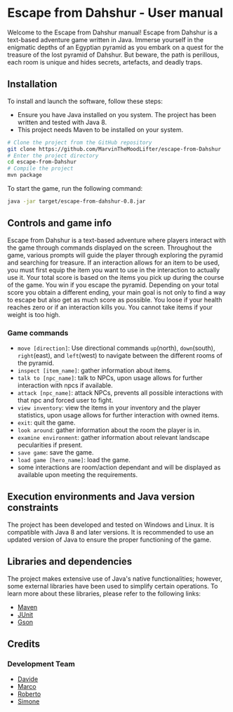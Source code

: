 # Escape from Dahshur - User manual
Welcome to the Escape from Dahshur manual!
Escape from Dahshur is a text-based adventure game written in Java.
Immerse yourself in the enigmatic depths of an Egyptian pyramid as you embark on a quest for the treasure of the lost pyramid of Dahshur.
But beware, the path is perillous, each room is unique and hides secrets, artefacts, and deadly traps.

## Installation

To install and launch the software, follow these steps:
- Ensure you have Java installed on you system. The project has been written and tested with Java 8.
- This project needs Maven to be installed on your system.

```bash
# Clone the project from the GitHub repository
git clone https://github.com/MarvinTheMoodLifter/escape-from-Dahshur
# Enter the project directory
cd escape-from-Dahshur
# Compile the project
mvn package
```

To start the game, run the following command:

```bash
java -jar target/escape-from-dahshur-0.8.jar
```

## Controls and game info
Escape from Dahshur is a text-based adventure where players interact with the game through commands displayed on the screen. Throughout the game, various prompts will guide the player through exploring the pyramid and searching for treasure.
If an interaction allows for an item to be used, you must first equip the item you want to use in the interaction to actually use it.
Your total score is based on the items you pick up during the course of the game.
You win if you escape the pyramid.
Depending on your total score you obtain a different ending, your main goal is not only to find a way to escape but also get as much score as possible.
You loose if your health reaches zero or if an interaction kills you.
You cannot take items if your weight is too high.

### Game commands
- `move [direction]`: Use directional commands `up`(north), `down`(south), `right`(east), and `left`(west) to navigate between the different rooms of the pyramid.
- `inspect [item_name]`: gather information about items.
- `talk to [npc_name]`: talk to NPCs, upon usage allows for further interaction with npcs if available.
- `attack [npc_name]`: attack NPCs, prevents all possible interactions with that npc and forced user to fight.
- `view inventory`: view the items in your inventory and the player statistics, upon usage allows for further interaction with owned items.
- `exit`: quit the game.
- `look around`: gather information about the room the player is in.
- `examine environment`: gather information about relevant landscape pecularities if present.
- `save game`: save the game.
- `load game [hero_name]`: load the game.
- some interactions are room/action dependant and will be displayed as available upon meeting the requirements.

## Execution environments and Java version constraints

The project has been developed and tested on Windows and Linux. It is compatible with Java 8 and later versions. It is recommended to use an updated version of Java to ensure the proper functioning of the game.

## Libraries and dependencies

The project makes extensive use of Java's native functionalities; however, some external libraries have been used to simplify certain operations.
To learn more about these libraries, please refer to the following links:
- [Maven](https://maven.apache.org/guides/getting-started/maven-in-five-minutes.html)
- [JUnit](https://junit.org/junit5/docs/current/user-guide/)
- [Gson](https://www.baeldung.com/java-gson)

## Credits
### Development Team
- [Davide](https://github.com/Saffottiglia)
- [Marco](https://github.com/MarvinTheMoodLifter)
- [Roberto](https://github.com/RobertoLupuC)
- [Simone](https://github.com/acquanaturaleminerale)

